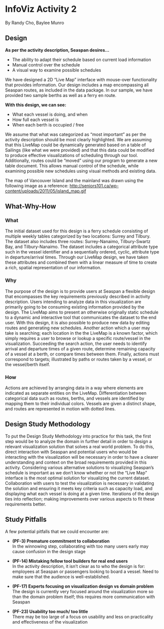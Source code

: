 # InfoViz Activity 2
By Randy Cho, Baylee Munro

## Design
**As per the activity description, Seaspan desires…**
* The ability to adapt their schedule based on current load information
* Manual control over the schedule
* A visual way to examine possible schedules

We have designed a 2D “Live Map” interface with mouse-over functionality that provides information. Our design includes a map encompassing all Seaspan routes, as included in the data package. In our sample, we have provided two sample berths as well as a ferry en route.

**With this design, we can see:**
* What each vessel is doing, and when
* How full each vessel is
* When each berth is occupied / free

We assume that what was categorized as “most important” as per the activity description should be most clearly highlighted. We are assuming that this LiveMap could be dynamically generated based on a table of Sailings (like what we were provided) and that this data could be modified to produce effective visualizations of scheduling through our tool. Additionally, routes could be “moved” using our program to generate a new table document. This allows manual control of the schedule, while examining possible new schedules using visual methods and existing data.

The map of Vancouver Island and the mainland was drawn using the following image as a reference: http://seniors101.ca/wp-content/uploads/2011/05/island_map.gif

## What-Why-How
### What
The initial dataset used for this design is a ferry schedule consisting of multiple weekly tables categorized by two locations: Surrey and Tilbury. The dataset also includes three routes: Surrey-Nanaimo, Tilbury-Swartz Bay, and Tilbury-Nanaimo. The dataset includes a categorical attribute type such in the vessel identifier and a sequentially ordered, cyclic, attribute type in departure/arrival times. Through our LiveMap design, we have taken these attributes and combined them with a linear measure of time to create a rich, spatial representation of our information.

### Why
The purpose of the design is to provide users at Seaspan a flexible design that encompasses the key requirements previously described in activity description. Users intending to analyze data in this visualization are primarily going to be consuming existing information provided by the design. The LiveMap aims to present an otherwise originally static schedule to a dynamic and interactive tool that communicates the dataset to the end user. With this design, it is also possible to produce new data by editing routes and generating new schedules. Another action which a user may take is searching; each location in the the LiveMap is a known factor, which simply requires a user to browse or lookup a specific route/vessel in the visualization. Succeeding the search action, the user needs to identify arrival and departure times of a given route, determine remaining capacity of a vessel at a berth, or compare times between them. Finally, actions must correspond to targets; illustrated by paths or routes taken by a vessel, or the vessel/berth itself. 

### How
Actions are achieved by arranging data in a way where elements are indicated as separate entities on the LiveMap. Differentiation between categorical data such as routes, berths, and vessels are identified by mapping them to their individual colors. Vessels are given a distinct shape, and routes are represented in motion with dotted lines.

## Design Study Methodology
To put the Design Study Methodology into practice for this task, the first step would be to analyze the domain in further detail in order to design a relevant visualization solution that solves a real world problem. To do this, direct interaction with Seaspan and potential users who would be interacting with the visualization will be necessary in order to have a clearer understanding and context on the broad requirements provided in this activity. Considering various alternative solutions to visualizing Seaspan’s schedule is important as we don’t know whether or not the “Live Map” interface is the most optimal solution for visualizing the current dataset. Collaboration with users to test the visualization is necessary in validating the solution and ensuring it meets key criteria such as capacity load, and displaying what each vessel is doing at a given time. Iterations of the design ties into reflection; making improvements over various aspects to fit these requirements better.

## Study Pitfalls

A few potential pitfalls that we could encounter are:
* **(PF-3) Premature commitment to collaboration**  
In the winnowing step, collaborating with too many users early may cause confusion in the design stage

* **(PF-14) Mistaking fellow tool builders for real end users**  
In the activity description, it isn’t clear as to who the design is for: employees at Seaspan or passengers looking to board a vessel. Need to make sure that the audience is well-established.

* **(PF-17) Experts focusing on visualization design vs domain problem**  
The design is currently very focused around the visualization more so than the domain problem itself; this requires more communication with Seaspan  

* **(PF-23) Usability too much/ too little**  
There may be too large of a focus on usability and less on practicality and effectiveness of the visualization

